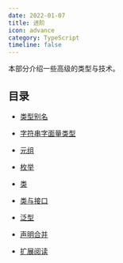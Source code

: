 ```yaml
---
date: 2022-01-07
title: 进阶
icon: advance
category: TypeScript
timeline: false
---
```


本部分介绍一些高级的类型与技术。

<!-- more -->

## 目录

- [类型别名](type-aliases.md)

- [字符串字面量类型](string-literal-types.md)

- [元组](tuple.md)

- [枚举](enum.md)

- [类](class.md)

- [类与接口](class-and-interfaces.md)

- [泛型](generics.md)

- [声明合并](declaration-merging.md)

- [扩展阅读](further-reading.md)
